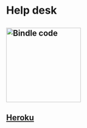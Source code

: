 # Help desk

## <img src="https://ci.appveyor.com/api/projects/status/github/NimbleFish/help_desk?svg=true" width=200 alt="Bindle code" />

## <a href="https://helpesk.herokuapp.com/" target="_blank">Heroku</a>

